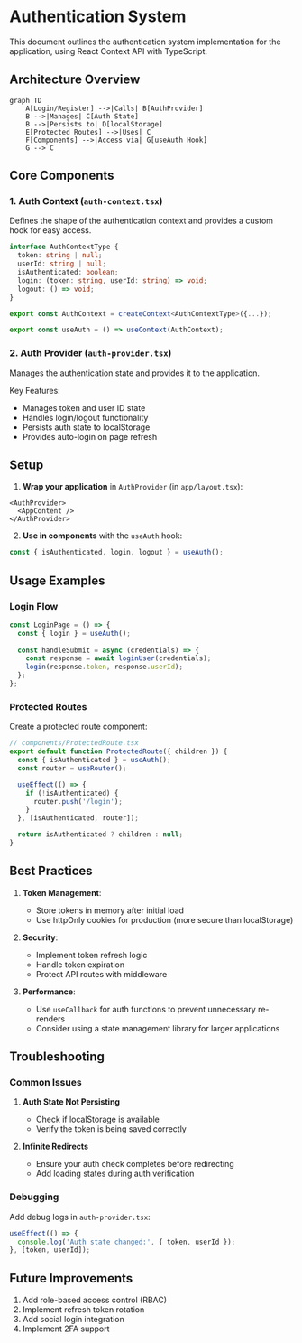 # Authentication System

This document outlines the authentication system implementation for the application, using React Context API with TypeScript.

## Architecture Overview

```mermaid
graph TD
    A[Login/Register] -->|Calls| B[AuthProvider]
    B -->|Manages| C[Auth State]
    B -->|Persists to| D[localStorage]
    E[Protected Routes] -->|Uses| C
    F[Components] -->|Access via| G[useAuth Hook]
    G --> C
```

## Core Components

### 1. Auth Context (`auth-context.tsx`)

Defines the shape of the authentication context and provides a custom hook for easy access.

```typescript
interface AuthContextType {
  token: string | null;
  userId: string | null;
  isAuthenticated: boolean;
  login: (token: string, userId: string) => void;
  logout: () => void;
}

export const AuthContext = createContext<AuthContextType>({...});

export const useAuth = () => useContext(AuthContext);
```

### 2. Auth Provider (`auth-provider.tsx`)

Manages the authentication state and provides it to the application.

Key Features:
- Manages token and user ID state
- Handles login/logout functionality
- Persists auth state to localStorage
- Provides auto-login on page refresh

## Setup

1. **Wrap your application** in `AuthProvider` (in `app/layout.tsx`):

```tsx
<AuthProvider>
  <AppContent />
</AuthProvider>
```

2. **Use in components** with the `useAuth` hook:

```typescript
const { isAuthenticated, login, logout } = useAuth();
```

## Usage Examples

### Login Flow

```typescript
const LoginPage = () => {
  const { login } = useAuth();
  
  const handleSubmit = async (credentials) => {
    const response = await loginUser(credentials);
    login(response.token, response.userId);
  };
};
```

### Protected Routes

Create a protected route component:

```typescript
// components/ProtectedRoute.tsx
export default function ProtectedRoute({ children }) {
  const { isAuthenticated } = useAuth();
  const router = useRouter();

  useEffect(() => {
    if (!isAuthenticated) {
      router.push('/login');
    }
  }, [isAuthenticated, router]);

  return isAuthenticated ? children : null;
}
```

## Best Practices

1. **Token Management**:
   - Store tokens in memory after initial load
   - Use httpOnly cookies for production (more secure than localStorage)

2. **Security**:
   - Implement token refresh logic
   - Handle token expiration
   - Protect API routes with middleware

3. **Performance**:
   - Use `useCallback` for auth functions to prevent unnecessary re-renders
   - Consider using a state management library for larger applications

## Troubleshooting

### Common Issues

1. **Auth State Not Persisting**
   - Check if localStorage is available
   - Verify the token is being saved correctly

2. **Infinite Redirects**
   - Ensure your auth check completes before redirecting
   - Add loading states during auth verification

### Debugging

Add debug logs in `auth-provider.tsx`:

```typescript
useEffect(() => {
  console.log('Auth state changed:', { token, userId });
}, [token, userId]);
```

## Future Improvements

1. Add role-based access control (RBAC)
2. Implement refresh token rotation
3. Add social login integration
4. Implement 2FA support